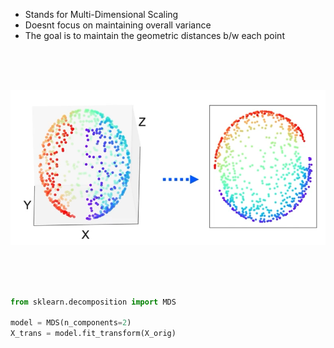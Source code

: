 - Stands for Multi-Dimensional Scaling
- Doesnt focus on maintaining overall variance
- The goal is to maintain the geometric distances b/w each point



<br><br><br>



<center>

![Screenshot 2024-01-30 at 12.04.20 AM.png](../../_resources/Screenshot%202024-01-30%20at%2012.04.20%20AM.png)</center>



<br><br><br>



```python
from sklearn.decomposition import MDS

model = MDS(n_components=2)
X_trans = model.fit_transform(X_orig)
```